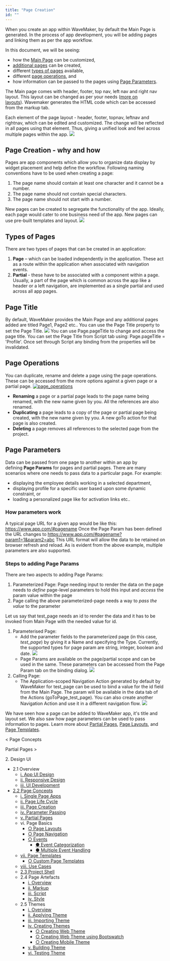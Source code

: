 ```yaml
---
title: "Page Creation"
id: ""
---
```


When you create an app within WaveMaker, by default the Main Page is generated. In the process of app development, you will be adding pages and linking them as per the app workflow.

In this document, we will be seeing:

- how the [Main Page](#main-page) can be customized,
- [additional pages](#page-creation) can be created,
- different [types of pages](#page-types) available,
- different [page operations](#page-operations), and
- how information can be passed to the pages using [Page Parameters](#page-parameters).

The Main page comes with header, footer, top nav, left nav and right nav layout. This layout can be changed as per your needs ([more on layouts](/learn/app-development/ui-design/page-concepts/page-layouts/#page-layouts)). Wavemaker generates the HTML code which can be accessed from the markup tab.

Each element of the page layout - header, footer, topnav, leftnav and rightnav, which can be edited and customized. The change will be reflected in all pages using that element. Thus, giving a unified look and feel across multiple pages within the app. [![](./assets/page_layout_edit.png)](./assets/page_layout_edit.png)

## Page Creation - why and how

Pages are app components which allow you to organize data display by widget placement and help define the workflow. Following naming conventions have to be used when creating a page:

1. The page name should contain at least one character and it cannot be a number.
2. The page name should not contain special characters.
3. The page name should not start with a number.

New pages can be created to segregate the functionality of the app. Ideally, each page would cater to one business need of the app. New pages can use pre-built templates and layout. [![](./assets/page_new.png)](./assets/page_new.png)

## Types of Pages

There are two types of pages that can be created in an application:

1. **Page** – which can be loaded independently in the application. These act as a route within the application when associated with navigation events.
2. **Partial** - these have to be associated with a component within a page. Usually, a part of the page which is common across the app like a header or a left navigation, are implemented as a single partial and used across all app pages.

## Page Title

By default, WaveMaker provides the Main Page and any additional pages added are titled Page1, Page2 etc.. You can use the Page Title property to set the Page Title. [![](./assets/page_title.png)](./assets/page_title.png) You can use Page.pageTitle to change and access the page title. You can set the Page Title from Script tab using: Page.pageTitle = 'Profile'. Once set through Script any binding from the properties will be invalidated.

## Page Operations

You can duplicate, rename and delete a page using the page operations. These can be accessed from the more options against a given page or a partial page. [![page_operations](./assets/page_operations.png)](./assets/page_operations.png)

- **Renaming** a page or a partial page leads to the page name being renamed, with the new name given by you. All the references are also renamed.
- **Duplicating** a page leads to a copy of the page or partial page being created, with the new name given by you. A new goTo action for that page is also created.
- **Deleting** a page removes all references to the selected page from the project.

## Page Parameters

Data can be passed from one page to another within an app by defining **Page Params** for pages and partial pages. There are many scenarios where one needs to pass data to a particular page. For example:

- displaying the employee details working in a selected department,
- displaying profile for a specific user based upon some dynamic constraint, or
- loading a personalized page like for activation links etc..

### How parameters work

A typical page URL for a given app would be like this: https://www.app.com/#pagename Once the Page Param has been defined the URL changes to https://www.app.com/#pagename?param1=1&param2=abc This URL format will allow the data to be retained on browser refresh and reload. As is evident from the above example, multiple parameters are also supported.

### Steps to adding Page Params

There are two aspects to adding Page Params:

1. Parameterized Page: Page needing input to render the data on the page needs to _define_ page-level parameters to hold this input and _access_ the param value within the page
2. Page calling the above parameterized-page needs a way to _pass the value_ to the parameter

Let us say that test\_page needs an id to render the data and it has to be invoked from Main Page with the needed value for id.

1. Parameterised Page:
    - Add the parameter fields to the parameterized page (in this case, _test\_page_) by giving it a Name and specifying the Type. Currently, the supported types for page param are string, integer, boolean and date.⁣ [![](./assets/pp_params.png)](./assets/pp_params.png)
    - Page Params are available on the page/partial scope and can be used in the same. These parameters can be accessed from the Page Param tab on the binding dialog. [![](./assets/pp_bind.png)](./assets/pp_bind.png)
2. Calling Page:
    - The Application-scoped Navigation Action generated by default by WaveMaker for test\_page can be used to bind a value for the id field from the Main Page. The param will be available in the data tab of the Actions (goToPage\_test\_page). You can also create another Navigation Action and use it in a different navigation flow. [![](./assets/pp_navvar.png)](./assets/pp_navvar.png)

We have seen how a page can be added to WaveMaker app, it's title and layout set. We also saw how page parameters can be used to pass information to pages. Learn more about [Partial Pages](/learn/app-development/ui-design/page-concepts/partial-pages/), [Page Layouts](/learn/app-development/ui-design/page-concepts/page-layouts/), and [Page Templates](/learn/app-development/ui-design/page-concepts/page-templates/).

< Page Concepts

Partial Pages >

2\. Design UI

- 2.1 Overview
    - [i. App UI Design](/learn/app-development/ui-design/design-overview/#app-ui-design)
    - [ii. Responsive Design](/learn/app-development/ui-design/design-overview/#responsive-design)
    - [iii. UI Development](/learn/app-development/ui-design/design-overview/#ui-development)
- [2.2 Page Concepts](#)
    - [i. Single Page Apps](/learn/app-development/ui-design/page-concepts/)
    - [ii. Page Life Cycle](/learn/app-development/ui-design/page-concepts/#page-lifecycle)
    - [iii. Page Creation](#)
    - [iv. Parameter Passing](#page-parameters)
    - [v. Partial Pages](/learn/app-development/ui-design/page-concepts/partial-pages/)
    - vi. Page Basics
        - [○ Page Layouts](/learn/app-development/ui-design/page-concepts/page-layouts/#page-layouts)
        - [○ Page Navigation](/learn/app-development/ui-design/page-concepts/page-layouts/#page-navigation)
        - [○ Events](/learn/app-development/ui-design/page-concepts/page-layouts/#events)
            - [● Event Categorization](/learn/app-development/ui-design/page-concepts/page-layouts/#event-categorization)
            - [● Multiple Event Handling](/learn/app-development/ui-design/page-concepts/page-layouts/#multiple-events)
    - [vii. Page Templates](/learn/app-development/ui-design/page-concepts/page-templates/)
        - [○ Custom Page Templates](/learn/app-development/ui-design/page-concepts/page-templates/#creating-page-templates)
    - [viii. Use Cases](/learn/app-development/ui-design/use-cases-ui-design/)
    - [2.3 Project Shell](/learn/app-development/ui-design/project-shells/)
    - 2.4 Page Artefacts
        - [i. Overview](/learn/app-development/ui-design/page-artefacts/)
        - [ii. Markup](/learn/app-development/ui-design/page-artefacts/#page-markup)
        - [iii. Script](/learn/app-development/ui-design/page-artefacts/#page-script)
        - [iv. Style](/learn/app-development/ui-design/page-artefacts/#page-style)
    - 2.5 Themes
        - [i. Overview](/learn/app-development/ui-design/themes/)
        - [ii. Applying Theme](/learn/app-development/ui-design/themes/#apply-theme)
        - [iii. Importing Theme](/learn/app-development/ui-design/themes/#import-theme)
        - [iv. Creating Themes](/learn/app-development/ui-design/themes/#create-theme)
            - [○ Creating Web Theme](/learn/app-development/ui-design/themes/#create-theme-web)
            - [○ Creating Web Theme using Bootswatch](/learn/app-development/ui-design/themes/#create-theme-bootswatch)
            - [○ Creating Mobile Theme](/learn/app-development/ui-design/themes/#create-theme-mobile)
        - [v. Building Theme](/learn/app-development/ui-design/themes/#build-theme)
        - [vi. Testing Theme](/learn/app-development/ui-design/themes/#test-theme)
